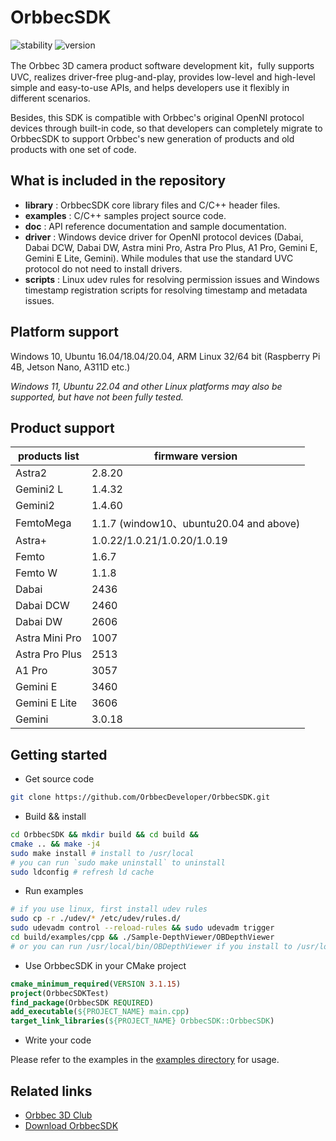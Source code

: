# OrbbecSDK
![stability](https://img.shields.io/badge/stability-stable-green) ![version](https://img.shields.io/badge/version-1.6.3-green)

The Orbbec 3D camera product software development kit，fully supports UVC, realizes driver-free plug-and-play, provides low-level and high-level simple and easy-to-use APIs, and helps developers use it flexibly in different scenarios.

Besides, this SDK is compatible with Orbbec's original OpenNI protocol devices through built-in code, so that developers can completely migrate to OrbbecSDK to support Orbbec's new generation of products and old products with one set of code.

## What is included in the repository

* **library** : OrbbecSDK core library files and C/C++ header files.
* **examples** : C/C++ samples project source code.
* **doc** : API reference documentation and sample documentation.
* **driver** : Windows device driver for OpenNI protocol devices (Dabai, Dabai DCW, Dabai DW, Astra mini Pro, Astra Pro Plus, A1 Pro, Gemini E, Gemini E Lite, Gemini). While modules that use the standard UVC protocol do not need to install drivers.
* **scripts** : Linux udev rules for resolving permission issues and Windows timestamp registration scripts for resolving timestamp and metadata issues.

## Platform support

Windows 10, Ubuntu 16.04/18.04/20.04, ARM Linux 32/64 bit (Raspberry Pi 4B, Jetson Nano, A311D etc.)

*Windows 11, Ubuntu 22.04 and other Linux platforms may also be supported, but have not been fully tested.*

## Product support

| **products list** | **firmware version** |
| --- | --- |
| Astra2         | 2.8.20                     |
| Gemini2 L      | 1.4.32                     |
| Gemini2        | 1.4.60                     |
| FemtoMega      | 1.1.7  (window10、ubuntu20.04 and above)|
| Astra+         | 1.0.22/1.0.21/1.0.20/1.0.19 |
| Femto          | 1.6.7                       |
| Femto W        | 1.1.8                       |
| Dabai          | 2436                        |
| Dabai DCW      | 2460                        |
| Dabai DW       | 2606                        |
| Astra Mini Pro | 1007                        |
| Astra Pro Plus | 2513                        |
| A1 Pro         | 3057                        |
| Gemini E       | 3460                        |
| Gemini E Lite  | 3606                        |
| Gemini         | 3.0.18                      |

## Getting started

* Get source code

```bash
git clone https://github.com/OrbbecDeveloper/OrbbecSDK.git
```

* Build && install

```bash
cd OrbbecSDK && mkdir build && cd build &&
cmake .. && make -j4
sudo make install # install to /usr/local
# you can run `sudo make uninstall` to uninstall
sudo ldconfig # refresh ld cache
```

* Run examples

```bash
# if you use linux, first install udev rules
sudo cp -r ./udev/* /etc/udev/rules.d/
sudo udevadm control --reload-rules && sudo udevadm trigger
cd build/examples/cpp && ./Sample-DepthViewer/OBDepthViewer
# or you can run /usr/local/bin/OBDepthViewer if you install to /usr/local
```

* Use OrbbecSDK in your CMake project

```cmake
cmake_minimum_required(VERSION 3.1.15)
project(OrbbecSDKTest)
find_package(OrbbecSDK REQUIRED)
add_executable(${PROJECT_NAME} main.cpp)
target_link_libraries(${PROJECT_NAME} OrbbecSDK::OrbbecSDK)
```

* Write your code

Please refer to the examples in the [examples directory](examples) for usage.

## Related links

* [Orbbec 3D Club](https://3dclub.orbbec3d.com)
* [Download OrbbecSDK](https://orbbec3d.com/index/download.html)